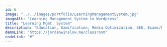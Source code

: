 ```yaml
---
id: 6
image: "../../images/portfolio/LearningManagementSystem.jpg"
imageAlt: "Learning Management System in Wordpress"
title: "Learning Mgmt. System"
description: "Education, Gamification, Media Optimization, SEO, Exams/Forms, Wordpress"
demoLink: "https://jordanwinslow.me/classroom"
codeLink: "#"
---
```


